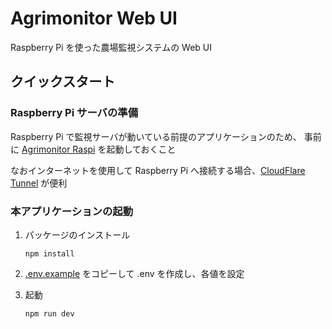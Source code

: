 
# Agrimonitor Web UI

Raspberry Pi を使った農場監視システムの Web UI


## クイックスタート

### Raspberry Pi サーバの準備

Raspberry Pi で監視サーバが動いている前提のアプリケーションのため、
事前に [Agrimonitor Raspi](https://github.com/grassfieldk/agrimonitor-raspi) を起動しておくこと

なおインターネットを使用して Raspberry Pi へ接続する場合、[CloudFlare Tunnel](https://developers.cloudflare.com/cloudflare-one/connections/connect-networks/) が便利

### 本アプリケーションの起動

1. パッケージのインストール
   ```
   npm install
   ```

2. [.env.example](.env.example) をコピーして .env を作成し、各値を設定

3. 起動
   ```bash
   npm run dev
   ```
